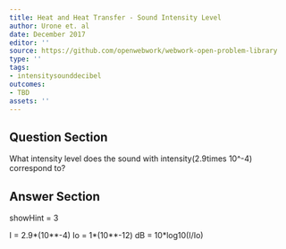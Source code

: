 ```yaml
---
title: Heat and Heat Transfer - Sound Intensity Level
author: Urone et. al
date: December 2017
editor: ''
source: https://github.com/openwebwork/webwork-open-problem-library
type: ''
tags:
- intensitysounddecibel
outcomes:
- TBD
assets: ''
---
```


## Question Section 

What intensity level does the sound with intensity(2.9times 10^-4) correspond to?



## Answer Section

showHint = 3

I = 2.9*(10**-4)
Io = 1*(10**-12)
dB = 10*log10(I/Io)